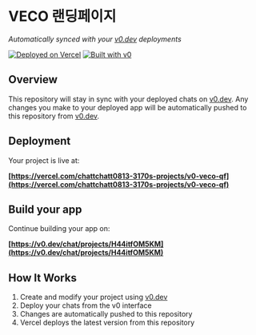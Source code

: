 # VECO 랜딩페이지

*Automatically synced with your [v0.dev](https://v0.dev) deployments*

[![Deployed on Vercel](https://img.shields.io/badge/Deployed%20on-Vercel-black?style=for-the-badge&logo=vercel)](https://vercel.com/chattchatt0813-3170s-projects/v0-veco-qf)
[![Built with v0](https://img.shields.io/badge/Built%20with-v0.dev-black?style=for-the-badge)](https://v0.dev/chat/projects/H44itfOM5KM)

## Overview

This repository will stay in sync with your deployed chats on [v0.dev](https://v0.dev).
Any changes you make to your deployed app will be automatically pushed to this repository from [v0.dev](https://v0.dev).

## Deployment

Your project is live at:

**[https://vercel.com/chattchatt0813-3170s-projects/v0-veco-qf](https://vercel.com/chattchatt0813-3170s-projects/v0-veco-qf)**

## Build your app

Continue building your app on:

**[https://v0.dev/chat/projects/H44itfOM5KM](https://v0.dev/chat/projects/H44itfOM5KM)**

## How It Works

1. Create and modify your project using [v0.dev](https://v0.dev)
2. Deploy your chats from the v0 interface
3. Changes are automatically pushed to this repository
4. Vercel deploys the latest version from this repository